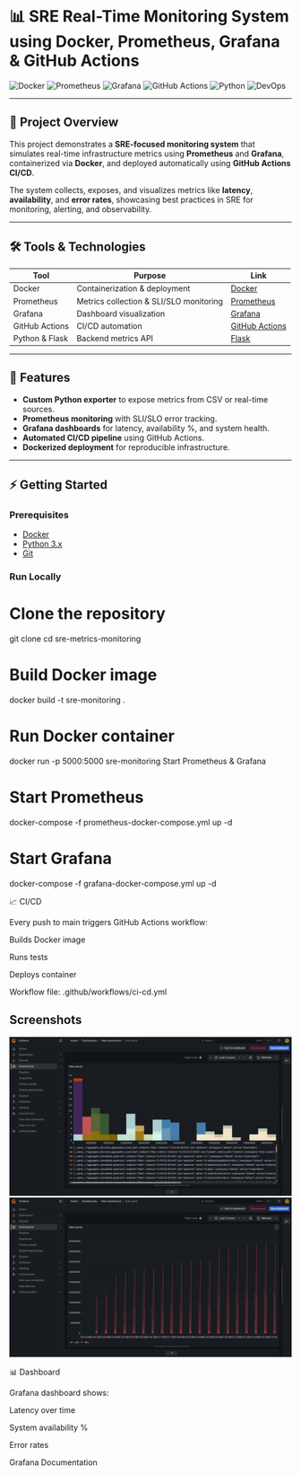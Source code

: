 # 📊 SRE Real-Time Monitoring System using Docker, Prometheus, Grafana & GitHub Actions

![Docker](https://img.shields.io/badge/Docker-Containerization-blue?logo=docker)
![Prometheus](https://img.shields.io/badge/Prometheus-Monitoring-orange?logo=prometheus)
![Grafana](https://img.shields.io/badge/Grafana-Visualization-yellow?logo=grafana)
![GitHub Actions](https://img.shields.io/badge/GitHub%20Actions-CI/CD-green?logo=githubactions)
![Python](https://img.shields.io/badge/Python-Flask-app-blue?logo=python)
![DevOps](https://img.shields.io/badge/DevOps-Practices-informational?logo=dev.to)

---

## 📌 Project Overview

This project demonstrates a **SRE-focused monitoring system** that simulates real-time infrastructure metrics using **Prometheus** and **Grafana**, containerized via **Docker**, and deployed automatically using **GitHub Actions CI/CD**.  

The system collects, exposes, and visualizes metrics like **latency**, **availability**, and **error rates**, showcasing best practices in SRE for monitoring, alerting, and observability.

---

## 🛠️ Tools & Technologies

| Tool | Purpose | Link |
|------|---------|------|
| Docker | Containerization & deployment | [Docker](https://www.docker.com/) |
| Prometheus | Metrics collection & SLI/SLO monitoring | [Prometheus](https://prometheus.io/) |
| Grafana | Dashboard visualization | [Grafana](https://grafana.com/) |
| GitHub Actions | CI/CD automation | [GitHub Actions](https://github.com/features/actions) |
| Python & Flask | Backend metrics API | [Flask](https://flask.palletsprojects.com/) |

---

## 🚀 Features

- **Custom Python exporter** to expose metrics from CSV or real-time sources.
- **Prometheus monitoring** with SLI/SLO error tracking.
- **Grafana dashboards** for latency, availability %, and system health.
- **Automated CI/CD pipeline** using GitHub Actions.
- **Dockerized deployment** for reproducible infrastructure.

---

## ⚡ Getting Started

### Prerequisites

- [Docker](https://www.docker.com/get-started)
- [Python 3.x](https://www.python.org/downloads/)
- [Git](https://git-scm.com/)

### Run Locally


# Clone the repository
git clone <your-repo-link>
cd sre-metrics-monitoring

# Build Docker image
docker build -t sre-monitoring .

# Run Docker container
docker run -p 5000:5000 sre-monitoring
Start Prometheus & Grafana
# Start Prometheus
docker-compose -f prometheus-docker-compose.yml up -d

# Start Grafana
docker-compose -f grafana-docker-compose.yml up -d

📈 CI/CD

Every push to main triggers GitHub Actions workflow:

Builds Docker image

Runs tests

Deploys container

Workflow file: .github/workflows/ci-cd.yml
## Screenshots
![Grafana Dashboard](assets/grafana.png)
![Grafana Dashboard](assets/grafana1.png)



📊 Dashboard

Grafana dashboard shows:

Latency over time

System availability %

Error rates

Grafana Documentation
